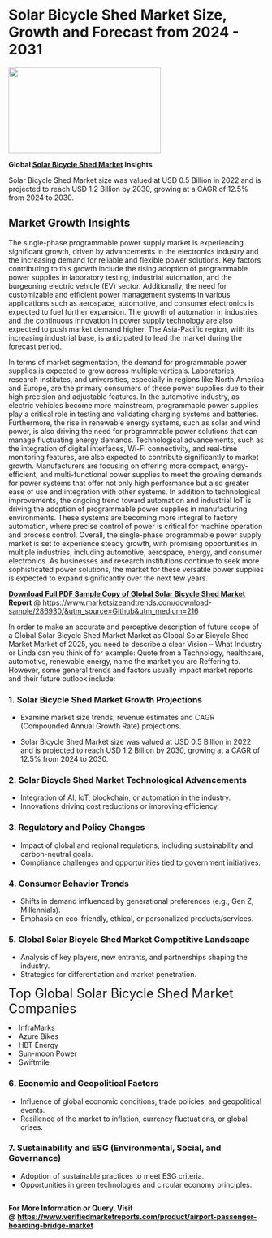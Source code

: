 <H1>Solar Bicycle Shed Market Size, Growth and Forecast from 2024 - 2031</H1><img class="aligncenter size-medium wp-image-584254" src="https://thirdeyenews.in/wp-content/uploads/2024/09/Global-Market-Research-300x168.jpeg" alt="" width="300" height="168" /><p><strong>Global&nbsp;<a href="https://www.marketsizeandtrends.com/download-sample/286930/&amp;utm_source=Github&utm_medium=216">Solar Bicycle Shed Market</a> Insights</strong></p><p>Solar Bicycle Shed Market size was valued at USD 0.5 Billion in 2022 and is projected to reach USD 1.2 Billion by 2030, growing at a CAGR of 12.5% from 2024 to 2030.</p><p><h2>Market Growth Insights</h2> <p>The single-phase programmable power supply market is experiencing significant growth, driven by advancements in the electronics industry and the increasing demand for reliable and flexible power solutions. Key factors contributing to this growth include the rising adoption of programmable power supplies in laboratory testing, industrial automation, and the burgeoning electric vehicle (EV) sector. Additionally, the need for customizable and efficient power management systems in various applications such as aerospace, automotive, and consumer electronics is expected to fuel further expansion. The growth of automation in industries and the continuous innovation in power supply technology are also expected to push market demand higher. The Asia-Pacific region, with its increasing industrial base, is anticipated to lead the market during the forecast period.</p> <p><a href="#"></a></p> <p>In terms of market segmentation, the demand for programmable power supplies is expected to grow across multiple verticals. Laboratories, research institutes, and universities, especially in regions like North America and Europe, are the primary consumers of these power supplies due to their high precision and adjustable features. In the automotive industry, as electric vehicles become more mainstream, programmable power supplies play a critical role in testing and validating charging systems and batteries. Furthermore, the rise in renewable energy systems, such as solar and wind power, is also driving the need for programmable power solutions that can manage fluctuating energy demands. Technological advancements, such as the integration of digital interfaces, Wi-Fi connectivity, and real-time monitoring features, are also expected to contribute significantly to market growth. Manufacturers are focusing on offering more compact, energy-efficient, and multi-functional power supplies to meet the growing demands for power systems that offer not only high performance but also greater ease of use and integration with other systems. In addition to technological improvements, the ongoing trend toward automation and industrial IoT is driving the adoption of programmable power supplies in manufacturing environments. These systems are becoming more integral to factory automation, where precise control of power is critical for machine operation and process control. Overall, the single-phase programmable power supply market is set to experience steady growth, with promising opportunities in multiple industries, including automotive, aerospace, energy, and consumer electronics. As businesses and research institutions continue to seek more sophisticated power solutions, the market for these versatile power supplies is expected to expand significantly over the next few years.</p> <p><a href="#"></p><p><span class=""><strong>Download Full PDF Sample Copy of Global Solar Bicycle Shed Market Report</strong> @ <a href="https://www.marketsizeandtrends.com/download-sample/286930/&amp;utm_source=Github&utm_medium=216" target="_blank">https://www.marketsizeandtrends.com/download-sample/286930/&amp;utm_source=Github&utm_medium=216</a></span></p><p>In order to make an accurate and perceptive description of future scope of a Global&nbsp;Solar Bicycle Shed Market Market as Global&nbsp;Solar Bicycle Shed Market Market of 2025, you need to describe a clear Vision &ndash; What Industry or Linda can you think of for example: Quote from a Technology, healthcare, automotive, renewable energy, name the market you are Reffering to. However, some general trends and factors usually impact market reports and their future outlook include:</p><h3>1.&nbsp;<strong>Solar Bicycle Shed Market Growth Projections</strong></h3><ul><li>Examine market size trends, revenue estimates and CAGR (Compounded Annual Growth Rate) projections.</li><li><p>Solar Bicycle Shed Market size was valued at USD 0.5 Billion in 2022 and is projected to reach USD 1.2 Billion by 2030, growing at a CAGR of 12.5% from 2024 to 2030.</p></li></ul><h3>2.&nbsp;<strong>Solar Bicycle Shed Market Technological Advancements</strong></h3><ul><li>Integration of AI, IoT, blockchain, or automation in the industry.</li><li>Innovations driving cost reductions or improving efficiency.</li></ul><h3>3.&nbsp;<strong>Regulatory and Policy Changes</strong></h3><ul><li>Impact of global and regional regulations, including sustainability and carbon-neutral goals.</li><li>Compliance challenges and opportunities tied to government initiatives.</li></ul><h3>4.&nbsp;<strong>Consumer Behavior Trends</strong></h3><ul><li>Shifts in demand influenced by generational preferences (e.g., Gen Z, Millennials).</li><li>Emphasis on eco-friendly, ethical, or personalized products/services.</li></ul><h3>5.&nbsp;<strong>Global Solar Bicycle Shed Market Competitive Landscape</strong></h3><ul><li>Analysis of key players, new entrants, and partnerships shaping the industry.</li><li>Strategies for differentiation and market penetration.</li></ul><p data-pm-slice="1 1 []"><span style="color: inherit; font-family: inherit; font-size: 25px;">Top Global Solar Bicycle Shed Market Companies</span></p><div class="" data-test-id=""><p><li>InfraMarks</li><li> Azure Bikes</li><li> HBT Energy</li><li> Sun-moon Power</li><li> Swiftmile</li></p></div><h3>6.&nbsp;<strong>Economic and Geopolitical Factors</strong></h3><ul><li>Influence of global economic conditions, trade policies, and geopolitical events.</li><li>Resilience of the market to inflation, currency fluctuations, or global crises.</li></ul><h3>7.&nbsp;<strong>Sustainability and ESG (Environmental, Social, and Governance)</strong></h3><ul><li>Adoption of sustainable practices to meet ESG criteria.</li><li>Opportunities in green technologies and circular economy principles.</li></ul><h2><strong style="font-size: 14px;">For More Information or Query, Visit @&nbsp;</strong><a style="background-color: #ffffff; font-size: 14px;" href="https://www.marketsizeandtrends.com/report/solar-bicycle-shed-market/" target="_blank">https://www.verifiedmarketreports.com/product/airport-passenger-boarding-bridge-market</a></h2>
